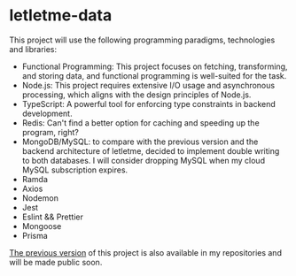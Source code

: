 # letletme-data
This project will use the following programming paradigms, technologies and libraries:
- Functional Programming: This project focuses on fetching, transforming, and storing data, and functional programming is well-suited for the task.
- Node.js: This project requires extensive I/O usage and asynchronous processing, which aligns with the design principles of Node.js.
- TypeScript: A powerful tool for enforcing type constraints in backend development.
- Redis: Can't find a better option for caching and speeding up the program, right?
- MongoDB/MySQL: to compare with the previous version and the backend architecture of letletme, decided to implement double writing to both databases. I will consider dropping MySQL when my cloud MySQL subscription expires.
- Ramda
- Axios
- Nodemon
- Jest
- Eslint && Prettier
- Mongoose
- Prisma

[The previous version](https://github.com/tonglam/fpl-data) of this project is also available in my repositories and will be made public soon.
